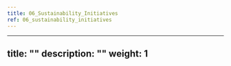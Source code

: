 ```yaml
---
title: 06_Sustainability_Initiatives
ref: 06_sustainability_initiatives
---
```

---
title: ""
description: ""
weight: 1
---